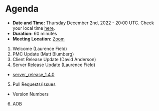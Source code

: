 # Agenda

* **Date and Time:** Thursday December 2nd, 2022 - 20:00 UTC.  Check your local time [here](https://www.timeanddate.com/worldclock/converter.html?iso=20221202T200000&p1=791&p2=64&p3=179&p4=1440&p5=136&p6=309).
* **Duration:** 60 minutes
* **Meeting Location:** [Zoom](https://cern.zoom.us/j/68086628839?pwd=UTBGMXoxRGlhN1JrdFdBWkpJbXZnUT09 )

1. Welcome (Laurence Field) 
2. PMC Update (Matt Blumberg)
3. Client Release Update (David Anderson)
4. Server Release Update (Laurence Field) 
  * [server_release_1.4.0](https://github.com/BOINC/boinc/releases/tag/server_release%2F1.4%2F1.4.0)
5. Pull Requests/Issues
  * Version Numbers
6. AOB
